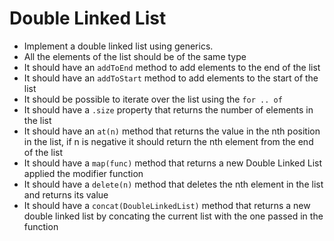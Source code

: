 # Double Linked List

- Implement a double linked list using generics.
- All the elements of the list should be of the same type
- It should have an `addToEnd` method to add elements to the end of the list
- It should have an `addToStart` method to add elements to the start of the list
- It should be possible to iterate over the list using the `for .. of`
- It should have a `.size` property that returns the number of elements in the list
- It should have an `at(n)` method that returns the value in the nth position in the list, if n is negative it should return the nth element from the end of the list
- It should have a `map(func)` method that returns a new Double Linked List applied the modifier function
- It should have a `delete(n)` method that deletes the nth element in the list and returns its value
- It should have a `concat(DoubleLinkedList)` method that returns a new double linked list by concating the current list with the one passed in the function
